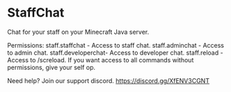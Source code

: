 # StaffChat
Chat for your staff on your Minecraft Java server. 

Permissions:
staff.staffchat - Access to staff chat.
staff.adminchat - Access to admin chat.
staff.developerchat- Access to developer chat.
staff.reload - Access to /screload.
If you want access to all commands without permissions, give your self op.

Need help? Join our support discord. https://discord.gg/XfENV3CGNT

